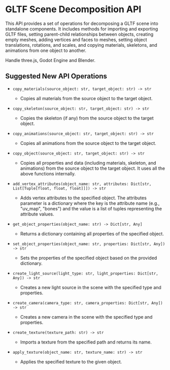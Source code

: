 # GLTF Scene Decomposition API

This API provides a set of operations for decomposing a GLTF scene into standalone components. It includes methods for importing and exporting GLTF files, setting parent-child relationships between objects, creating empty meshes, adding vertices and faces to meshes, setting object translations, rotations, and scales, and copying materials, skeletons, and animations from one object to another.

Handle three.js, Godot Engine and Blender.

## Suggested New API Operations

- `copy_materials(source_object: str, target_object: str) -> str`
  - Copies all materials from the source object to the target object.
  
- `copy_skeleton(source_object: str, target_object: str) -> str`
  - Copies the skeleton (if any) from the source object to the target object.
  
- `copy_animations(source_object: str, target_object: str) -> str`
  - Copies all animations from the source object to the target object.
  
- `copy_object(source_object: str, target_object: str) -> str`
  - Copies all properties and data (including materials, skeleton, and animations) from the source object to the target object. It uses all the above functions internally.

- `add_vertex_attributes(object_name: str, attributes: Dict[str, List[Tuple[float, float, float]]]) -> str`
  - Adds vertex attributes to the specified object. The attributes parameter is a dictionary where the key is the attribute name (e.g., "uv_map", "bones") and the value is a list of tuples representing the attribute values.

- `get_object_properties(object_name: str) -> Dict[str, Any]`
  - Returns a dictionary containing all properties of the specified object.

- `set_object_properties(object_name: str, properties: Dict[str, Any]) -> str`
  - Sets the properties of the specified object based on the provided dictionary.

- `create_light_source(light_type: str, light_properties: Dict[str, Any]) -> str`
  - Creates a new light source in the scene with the specified type and properties.

- `create_camera(camera_type: str, camera_properties: Dict[str, Any]) -> str`
  - Creates a new camera in the scene with the specified type and properties.

- `create_texture(texture_path: str) -> str`
  - Imports a texture from the specified path and returns its name.

- `apply_texture(object_name: str, texture_name: str) -> str`
  - Applies the specified texture to the given object.